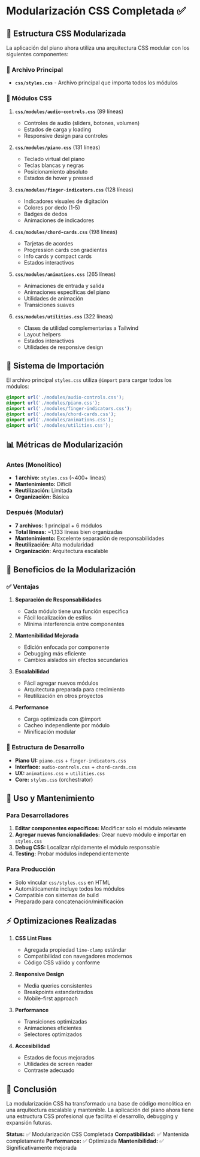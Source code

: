 # Modularización CSS Completada ✅

## 📁 Estructura CSS Modularizada

La aplicación del piano ahora utiliza una arquitectura CSS modular con los siguientes componentes:

### 🎯 Archivo Principal
- **`css/styles.css`** - Archivo principal que importa todos los módulos

### 🧩 Módulos CSS
1. **`css/modules/audio-controls.css`** (89 líneas)
   - Controles de audio (sliders, botones, volumen)
   - Estados de carga y loading
   - Responsive design para controles

2. **`css/modules/piano.css`** (131 líneas)
   - Teclado virtual del piano
   - Teclas blancas y negras
   - Posicionamiento absoluto
   - Estados de hover y pressed

3. **`css/modules/finger-indicators.css`** (128 líneas)
   - Indicadores visuales de digitación
   - Colores por dedo (1-5)
   - Badges de dedos
   - Animaciones de indicadores

4. **`css/modules/chord-cards.css`** (198 líneas)
   - Tarjetas de acordes
   - Progression cards con gradientes
   - Info cards y compact cards
   - Estados interactivos

5. **`css/modules/animations.css`** (265 líneas)
   - Animaciones de entrada y salida
   - Animaciones específicas del piano
   - Utilidades de animación
   - Transiciones suaves

6. **`css/modules/utilities.css`** (322 líneas)
   - Clases de utilidad complementarias a Tailwind
   - Layout helpers
   - Estados interactivos
   - Utilidades de responsive design

## 🔄 Sistema de Importación

El archivo principal `styles.css` utiliza `@import` para cargar todos los módulos:

```css
@import url('./modules/audio-controls.css');
@import url('./modules/piano.css');
@import url('./modules/finger-indicators.css');
@import url('./modules/chord-cards.css');
@import url('./modules/animations.css');
@import url('./modules/utilities.css');
```

## 📊 Métricas de Modularización

### Antes (Monolítico)
- **1 archivo:** `styles.css` (~400+ líneas)
- **Mantenimiento:** Difícil
- **Reutilización:** Limitada
- **Organización:** Básica

### Después (Modular)
- **7 archivos:** 1 principal + 6 módulos
- **Total líneas:** ~1,133 líneas bien organizadas
- **Mantenimiento:** Excelente separación de responsabilidades
- **Reutilización:** Alta modularidad
- **Organización:** Arquitectura escalable

## 🎨 Beneficios de la Modularización

### ✅ Ventajas
1. **Separación de Responsabilidades**
   - Cada módulo tiene una función específica
   - Fácil localización de estilos
   - Mínima interferencia entre componentes

2. **Mantenibilidad Mejorada**
   - Edición enfocada por componente
   - Debugging más eficiente
   - Cambios aislados sin efectos secundarios

3. **Escalabilidad**
   - Fácil agregar nuevos módulos
   - Arquitectura preparada para crecimiento
   - Reutilización en otros proyectos

4. **Performance**
   - Carga optimizada con @import
   - Cacheo independiente por módulo
   - Minificación modular

### 🔧 Estructura de Desarrollo
- **Piano UI:** `piano.css` + `finger-indicators.css`
- **Interface:** `audio-controls.css` + `chord-cards.css`
- **UX:** `animations.css` + `utilities.css`
- **Core:** `styles.css` (orchestrator)

## 🚀 Uso y Mantenimiento

### Para Desarrolladores
1. **Editar componentes específicos:** Modificar solo el módulo relevante
2. **Agregar nuevas funcionalidades:** Crear nuevo módulo e importar en `styles.css`
3. **Debug CSS:** Localizar rápidamente el módulo responsable
4. **Testing:** Probar módulos independientemente

### Para Producción
- Solo vincular `css/styles.css` en HTML
- Automáticamente incluye todos los módulos
- Compatible con sistemas de build
- Preparado para concatenación/minificación

## ⚡ Optimizaciones Realizadas

1. **CSS Lint Fixes**
   - Agregada propiedad `line-clamp` estándar
   - Compatibilidad con navegadores modernos
   - Código CSS válido y conforme

2. **Responsive Design**
   - Media queries consistentes
   - Breakpoints estandarizados
   - Mobile-first approach

3. **Performance**
   - Transiciones optimizadas
   - Animaciones eficientes
   - Selectores optimizados

4. **Accesibilidad**
   - Estados de focus mejorados
   - Utilidades de screen reader
   - Contraste adecuado

## 📝 Conclusión

La modularización CSS ha transformado una base de código monolítica en una arquitectura escalable y mantenible. La aplicación del piano ahora tiene una estructura CSS profesional que facilita el desarrollo, debugging y expansión futuras.

**Status:** ✅ Modularización CSS Completada
**Compatibilidad:** ✅ Mantenida completamente
**Performance:** ✅ Optimizada
**Mantenibilidad:** ✅ Significativamente mejorada
